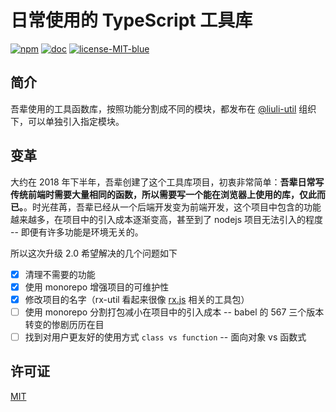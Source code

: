 # 日常使用的 TypeScript 工具库

[![npm](https://img.shields.io/npm/v/@liuli-util/async.svg?color=red&label=npm)](https://www.npmjs.com/org/liuli-util) [![doc](https://img.shields.io/badge/document-98%25-brightgreen.svg)](https://liuli-utils.rxliuli.com/) [![license-MIT-blue](https://img.shields.io/badge/license-MIT-blue.svg)](https://opensource.org/licenses/MIT)

## 简介

吾辈使用的工具函数库，按照功能分割成不同的模块，都发布在 [@liuli-util](https://www.npmjs.com/org/liuli-util) 组织下，可以单独引入指定模块。

## 变革

大约在 2018 年下半年，吾辈创建了这个工具库项目，初衷非常简单：**吾辈日常写传统前端时需要大量相同的函数，所以需要写一个能在浏览器上使用的库，仅此而已。**。时光荏苒，吾辈已经从一个后端开发变为前端开发，这个项目中包含的功能越来越多，在项目中的引入成本逐渐变高，甚至到了 nodejs 项目无法引入的程度 -- 即便有许多功能是环境无关的。

所以这次升级 2.0 希望解决的几个问题如下

- [x] 清理不需要的功能
- [x] 使用 monorepo 增强项目的可维护性
- [x] 修改项目的名字（rx-util 看起来很像 [rx.js](https://rxjs-dev.firebaseapp.com/guide/overview) 相关的工具包）
- [ ] 使用 monorepo 分割打包减小在项目中的引入成本 -- babel 的 567 三个版本转变的惨剧历历在目
- [ ] 找到对用户更友好的使用方式 `class vs function` -- 面向对象 vs 函数式

## 许可证

[MIT](./LICENSE)
